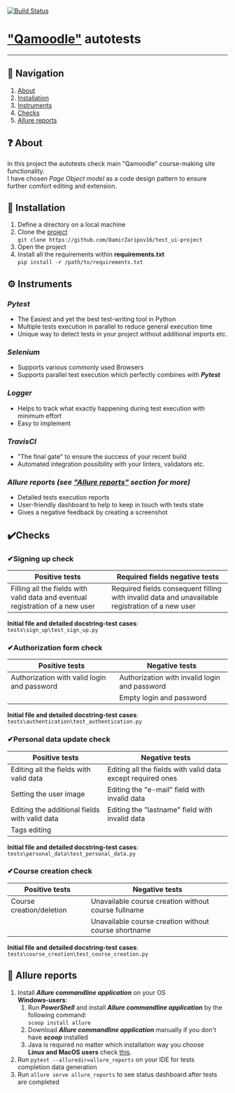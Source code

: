 [![Build Status](https://app.travis-ci.com/DamirZaripov16/test_ui-project.svg?branch=master)](https://app.travis-ci.com/DamirZaripov16/test_ui-project)
# ["Qamoodle"](https://qacoursemoodle.innopolis.university) autotests️
***
## 🧭 Navigation

1. [About](#about)<br>
2. [Installation](#installation)<br>
3. [Instruments](#instruments)<br>
4. [Checks](#checks)<br>
5. [Allure reports](#allure-reports)
## ❓ About
In this project the autotests check main "Qamoodle" course-making site functionality.<br>
I have chosen _Page Object model_ as a code design pattern to ensure further comfort editing and extension.
## 💽 Installation
1. Define a directory on a local machine
2. Clone the [project](https://github.com/DamirZaripov16/test_ui-project) <br>
   ```git clone https://github.com/DamirZaripov16/test_ui-project```
3. Open the project
4. Install all the requirements within **requirements.txt** <br>
   ```pip install -r /path/to/requirements.txt```
## ⚙️ Instruments
### _**Pytest**_
* The Easiest and yet the best test-writing tool in Python
* Multiple tests execution in parallel to reduce general execution time
* Unique way to detect tests in your project without additional imports etc.<br>
### _**Selenium**_
* Supports various commonly used Browsers
* Supports parallel test execution which perfectly combines with _**Pytest**_
### _**Logger**_
* Helps to track what exactly happening during test execution with minimum effort
* Easy to implement
### _**TravisCI**_
* "The final gate" to ensure the success of your recent build<br>
* Automated integration possibility with your linters, validators etc.<br>
### _**Allure reports (see ["Allure reports"](https://github.com/DamirZaripov16/test_ui-project#allure-reports) section for more)**_
* Detailed tests execution reports
* User-friendly dashboard to help to keep in touch with tests state<br>
* Gives a negative feedback by creating a screenshot<br>
## ✔️Checks
### ✔**Signing up check**
|Positive tests |Required fields negative tests|
| --- | --- |
|Filling all the fields with valid data and eventual registration of a new user|Required fields consequent filling with invalid data and unavailable registration of a new user|

**Initial file and detailed docstring-test cases**: ```tests\sign_up\test_sign_up.py```
### ✔**Authorization form check**
|Positive tests| Negative tests|
| --- | --- |
|Authorization with valid login and password|Authorization with invalid login and password|
| |Empty login and password |

**Initial file and detailed docstring-test cases**: ```tests\authentication\test_authentication.py```
### ✔**Personal data update check**
|Positive tests|Negative tests|
| --- | --- |
|Editing all the fields with valid data|Editing all the fields with valid data except required ones|
|Setting the user image |Editing the "e-mail" field with invalid data|
|Editing the additional fields with valid data|Editing the "lastname" field with invalid data|
|Tags editing||

**Initial file and detailed docstring-test cases**: ```tests\personal_data\test_personal_data.py```
### ✔**Course creation check**
|Positive tests|Negative tests|
| --- | --- |
|Course creation/deletion|Unavailable course creation without course fullname|
| | Unavailable course creation without course shortname|

**Initial file and detailed docstring-test cases**: ```tests\course_creation\test_course_creation.py```
##  📄 **Allure reports**
1) Install _**Allure commandline application**_ on your OS<br>
**Windows-users**:
   1) Run _**PowerShell**_ and install _**Allure commandline application**_ by the following command:
   <br>```scoop install allure```<br>
   2) Download _**Allure commandline application**_ manually if you don't have **_scoop_** installed<br>
   3) Java is required no matter which installation way you choose<br>
**Linux and MacOS users** check [this](https://docs.qameta.io/allure/#_installing_a_commandline).
2) Run ```pytest --alluredir=allure_reports``` on your IDE for tests completion data generation
3) Run ```allure serve allure_reports``` to see status dashboard after tests are completed
